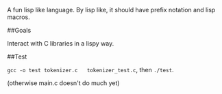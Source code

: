 A fun lisp like language. By lisp like, it should have prefix notation and lisp macros.

##Goals

Interact with C libraries in a lispy way.

##Test

`gcc -o test tokenizer.c   tokenizer_test.c`, then `./test`.

(otherwise main.c doesn't do much yet)
